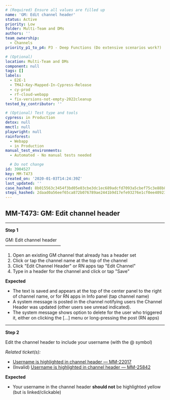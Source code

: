 ```yaml
---
# (Required) Ensure all values are filled up
name: 'GM: Edit channel header'
status: Active
priority: Low
folder: Multi-Team and DMs
authors: ''
team_ownership:
  - Channels
priority_p1_to_p4: P3 - Deep Functions (Do extensive scenarios work?)

# (Optional)
location: Multi-Team and DMs
component: null
tags: []
labels:
  - E2E-1
  - TM4J-Key-Mapped-In-Cypress-Release
  - cy-prod
  - rf-cloud-webapp
  - fix-versions-not-empty-2022cleanup
tested_by_contributor: ''

# (Optional) Test type and tools
cypress: in Production
detox: null
mmctl: null
playwright: null
rainforest:
  - Webapp
  - in Production
manual_test_environments:
  - Automated - No manual tests needed

  # Do not change
id: 3904527
key: MM-T473
created_on: '2020-01-03T14:24:39Z'
last_updated: ''
case_hashed: 8b015563c3454f3bd05e03cbe3dc1ec689adcfd7093a5cbef75c3e88b8958843ec8b92c0e75747d060395b2f52db842b
steps_hashed: 2daad0a56eef65ca872b076789ae2441b9d17efe93276e1cf0ee4092326185ab8ecd8b3cecba5623bd6cf84b3071d2ad
---
```


<!-- (Auto-generated) Based on frontmatter's "key" and "name" -->

## MM-T473: GM: Edit channel header

---

**Step 1**

GM: Edit channel header\
–––––––––––––––––––––––––

1. Open an existing GM channel that already has a header set
2. Click or tap the channel name at the top of the channel
3. Click "Edit Channel Header" or RN apps tap "Edit Channel"
4. Type in a header for the channel and click or tap "Save"

**Expected**

- The text is saved and appears at the top of the center panel to the right of channel name, or for RN apps in Info panel (tap channel name)
- A system message is posted in the channel notifying users the Channel Header was updated (other users see unread indicated).
- The system message shows option to delete for the user who triggered it, either on clicking the \[...] menu or long-pressing the post (RN apps)

---

**Step 2**

Edit the channel header to include your username (with the @ symbol)

_Related ticket(s):_

- [Username is highlighted in channel header — MM-22017](https://mattermost.atlassian.net/browse/MM-22017)
- (Invalid) [Username is highlighted in channel header — MM-25842](https://mattermost.atlassian.net/browse/MM-25842)

**Expected**

- Your username in the channel header **should not** be highlighted yellow (but is linked/clickable)
